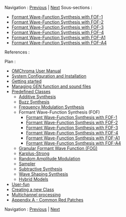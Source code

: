 
Navigation : [Previous](02-FM-2 "page précédente\(Frequency
Modulation Synthesis with FM-2\)") | [Next](01-fof-1 "page
suivante\(Formant Wave-Function Synthesis with FOF-1\)")
Sous-sections :

  * [Formant Wave-Function Synthesis with FOF-1](01-fof-1)
  * [Formant Wave-Function Synthesis with FOF-2](02-fof-2)
  * [Formant Wave-Function Synthesis with FOF-3](03_fof-3)
  * [Formant Wave-Function Synthesis with FOF-4](04-fof-4)
  * [Formant Wave-Function Synthesis with FOF-A1](05-fof-a1)
  * [Formant Wave-Function Synthesis with FOF-A4](06-fof-a4)

References :

Plan :

  * [OMChroma User Manual](OMChroma)
  * [System Configuration and Installation](Installation)
  * [Getting started](Getting_Started)
  * [Managing GEN function and sound files](Managing_GEN_function_and_sound_files)
  * [Predefined Classes](Predefined_classes)
    * [Additive Synthesis](01-Additive_Synthesis)
    * [Buzz Synthesis](02-Buzz_Synthesis)
    * [Frequency Modulation Synthesis](03-Frequency_modulation)
    * Formant Wave-Function Synthesis (FOF)
      * [Formant Wave-Function Synthesis with FOF-1](01-fof-1)
      * [Formant Wave-Function Synthesis with FOF-2](02-fof-2)
      * [Formant Wave-Function Synthesis with FOF-3](03_fof-3)
      * [Formant Wave-Function Synthesis with FOF-4](04-fof-4)
      * [Formant Wave-Function Synthesis with FOF-A1](05-fof-a1)
      * [Formant Wave-Function Synthesis with FOF-A4](06-fof-a4)
    * [Granular Formant Wave Function (FOG)](05-Granular_Formant_Wave_Function_\(FOG\))
    * [Karplus-Strong](06-Karplus-Strong)
    * [Random Amplitude Modulation](07-Random_Amplitude_Modulation)
    * [Sampler](08-Sampler)
    * [Subtractive Synthesis](09-Subtractive_Synthesis)
    * [Wave Shaping Synthesis](10-Waveshaping)
    * [Hybrid Models](11-Hybrid_Models)
  * [User-fun](User-fun)
  * [Creating a new Class](Creating_a_new_Class)
  * [Multichannel processing](06-Multichannel_processing)
  * [Appendix A - Common Red Patches](A-Appendix-A_Common_red_patches)

Navigation : [Previous](02-FM-2 "page précédente\(Frequency
Modulation Synthesis with FM-2\)") | [Next](01-fof-1 "page
suivante\(Formant Wave-Function Synthesis with FOF-1\)")
